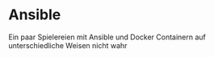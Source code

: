 # Ansible

Ein paar Spielereien mit Ansible und Docker Containern auf unterschiedliche Weisen nicht wahr
